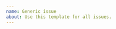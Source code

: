 ```yaml
---
name: Generic issue
about: Use this template for all issues.
---
```


<!--
This repository is only for the PHPCompatibilitySymfony rulesets, which prevent false positives from the PHPCompatibility standard by excluding the poly-fills which are provided by the various Symfony polyfill libraries.

If your issue is related to the PHPCompatibility sniffs, please open an issue in the PHPCompatibility repository: https://github.com/PHPCompatibility/PHPCompatibility/issues

Before opening a new issue, please search for your issue to prevent opening a duplicate. If there is already an open issue, please leave a comment there.

Thanks!
-->
